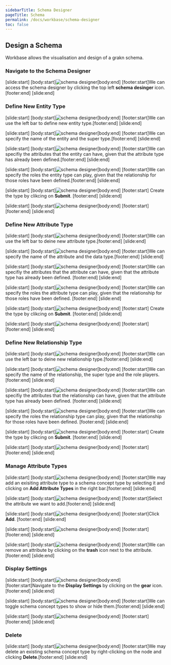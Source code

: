 ```yaml
---
sidebarTitle: Schema Designer
pageTitle: Schema
permalink: /docs/workbase/schema-designer
toc: false
---
```


## Design a Schema
Workbase allows the visualisation and design of a grakn schema.

### Navigate to the Schema Designer
<div class="slideshow">

[slide:start]
[body:start]![schema designer](/docs/images/workbase/1.1.1/schema_btn.png)[body:end]
[footer:start]We can access the schema designer by clicking the top left **schema desinger** icon.[footer:end]
[slide:end]

</div>

### Define New Entity Type
<div class="slideshow">

[slide:start]
[body:start]![schema designer](/docs/images/workbase/1.1.1/schema_define-entity-btn.png)[body:end]
[footer:start]We can use the left bar to define new entity type.[footer:end]
[slide:end]

[slide:start]
[body:start]![schema designer](/docs/images/workbase/1.1.1/schema_define-entity-name-supertype.png)[body:end]
[footer:start]We can specify the name of the entity and the super type.[footer:end]
[slide:end]

[slide:start]
[body:start]![schema designer](/docs/images/workbase/1.1.1/schema_define-entity-has.png)[body:end]
[footer:start]We can specifiy the attributes that the entity can have, given that the attribute type has already been defined.[footer:end]
[slide:end]

[slide:start]
[body:start]![schema designer](/docs/images/workbase/1.1.1/schema_define-entity-plays.png)[body:end]
[footer:start]We can specify the roles the entity type can play, given that the relationship for those roles have been defined.[footer:end]
[slide:end]

[slide:start]
[body:start]![schema designer](/docs/images/workbase/1.1.1/schema_define-entity-submit.png)[body:end]
[footer:start] Create the type by clikcing on **Submit**. [footer:end]
[slide:end]

[slide:start]
[body:start]![schema designer](/docs/images/workbase/1.1.1/schema_define-entity-result.png)[body:end]
[footer:start] [footer:end]
[slide:end]

</div>

### Define New Attribute Type
<div class="slideshow">

[slide:start]
[body:start]![schema designer](/docs/images/workbase/1.1.1/schema_define-attribute-btn.png)[body:end]
[footer:start]We can use the left bar to deine new attribute type.[footer:end]
[slide:end]

[slide:start]
[body:start]![schema designer](/docs/images/workbase/1.1.1/schema_define-attribute-name-datatype.png)[body:end]
[footer:start]We can specify the name of the attribute and the data type.[footer:end]
[slide:end]

[slide:start]
[body:start]![schema designer](/docs/images/workbase/1.1.1/schema_define-attribute-has.png)[body:end]
[footer:start]We can specifiy the attributes that the attribute can have, given that the attribute type has already been defined. [footer:end]
[slide:end]

[slide:start]
[body:start]![schema designer](/docs/images/workbase/1.1.1/schema_define-attribute-plays.png)[body:end]
[footer:start]We can specify the roles the attribute type can play, given that the relationship for those roles have been defined. [footer:end]
[slide:end]

[slide:start]
[body:start]![schema designer](/docs/images/workbase/1.1.1/schema_define-attribute-submit.png)[body:end]
[footer:start] Create the type by clikcing on **Submit**. [footer:end]
[slide:end]

[slide:start]
[body:start]![schema designer](/docs/images/workbase/1.1.1/schema_define-attribute-result.png)[body:end]
[footer:start] [footer:end]
[slide:end]

</div>

### Define New Relationship Type
<div class="slideshow">

[slide:start]
[body:start]![schema designer](/docs/images/workbase/1.1.1/schema_define-relation-btn.png)[body:end]
[footer:start]We can use the left bar to deine new relationship type.[footer:end]
[slide:end]

[slide:start]
[body:start]![schema designer](/docs/images/workbase/1.1.1/schema_define-relation-name-supertype.png)[body:end]
[footer:start]We can specify the name of the relationship, the super type and the role players.[footer:end]
[slide:end]

[slide:start]
[body:start]![schema designer](/docs/images/workbase/1.1.1/schema_define-relation-has.png)[body:end]
[footer:start]We can specifiy the attributes that the relationship can have, given that the attribute type has already been defined. [footer:end]
[slide:end]

[slide:start]
[body:start]![schema designer](/docs/images/workbase/1.1.1/schema_define-relation-plays.png)[body:end]
[footer:start]We can specify the roles the relationship type can play, given that the relationship for those roles have been defined. [footer:end]
[slide:end]

[slide:start]
[body:start]![schema designer](/docs/images/workbase/1.1.1/schema_define-relation-submit.png)[body:end]
[footer:start] Create the type by clikcing on **Submit**. [footer:end]
[slide:end]

[slide:start]
[body:start]![schema designer](/docs/images/workbase/1.1.1/schema_define-relation-result.png)[body:end]
[footer:start] [footer:end]
[slide:end]

</div>

### Manage Attribute Types
<div class="slideshow">

[slide:start]
[body:start]![schema designer](/docs/images/workbase/1.1.1/schema_attribute-panel.png)[body:end]
[footer:start]We may add an exisiting attribute type to a schema concept type by selecting it and clicking on **Add Attribute Types** in the right bar.[footer:end]
[slide:end]

[slide:start]
[body:start]![schema designer](/docs/images/workbase/1.1.1/schema_attribute-select.png)[body:end]
[footer:start]Select the attribute we want to add.[footer:end]
[slide:end]

[slide:start]
[body:start]![schema designer](/docs/images/workbase/1.1.1/schema_attribute-add.png)[body:end]
[footer:start]Click **Add**. [footer:end]
[slide:end]

[slide:start]
[body:start]![schema designer](/docs/images/workbase/1.1.1/schema_attribute-added.png)[body:end]
[footer:start] [footer:end]
[slide:end]

[slide:start]
[body:start]![schema designer](/docs/images/workbase/1.1.1/schema_attribute-remove.png)[body:end]
[footer:start]We can remove an attribute by clicking on the **trash** icon next to the attribute. [footer:end]
[slide:end]
</div>

### Display Settings
<div class="slideshow">

[slide:start]
[body:start]![schema designer](/docs/images/workbase/1.1.1/schema_settings-tab.png)[body:end]
[footer:start]Navigate to the **Display Settings** by clicking on the **gear** icon.[footer:end]
[slide:end]

[slide:start]
[body:start]![schema designer](/docs/images/workbase/1.1.1/schema_settings-display-panel.png)[body:end]
[footer:start]We can toggle schema concept types to show or hide them.[footer:end]
[slide:end]

[slide:start]
[body:start]![schema designer](/docs/images/workbase/1.1.1/schema_settings-display-toggled.png)[body:end]
[footer:start] [footer:end]
[slide:end]

</div>

### Delete
<div class="slideshow">

[slide:start]
[body:start]![schema designer](/docs/images/workbase/1.1.1/schema_delete.png)[body:end]
[footer:start]We may delete an existing schema concept type by right-clicking on the node and clicking **Delete**.[footer:end]
[slide:end]

</div>
